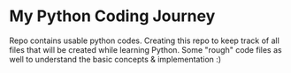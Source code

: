 # My Python Coding Journey

Repo contains usable python codes. Creating this repo to keep track of all files that will be created while learning Python.
Some "rough" code files as well to understand the basic concepts & implementation :)
